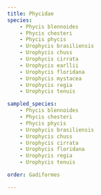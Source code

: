 ```yaml
---
title: Phycidae
species:
    - Phycis blennoides
    - Phycis chesteri
    - Phycis phycis
    - Urophycis brasiliensis
    - Urophycis chuss
    - Urophycis cirrata
    - Urophycis earllii
    - Urophycis floridana
    - Urophycis mystacea
    - Urophycis regia
    - Urophycis tenuis

sampled_species:
    - Phycis blennoides
    - Phycis chesteri
    - Phycis phycis
    - Urophycis brasiliensis
    - Urophycis chuss
    - Urophycis cirrata
    - Urophycis floridana
    - Urophycis regia
    - Urophycis tenuis

order: Gadiformes

---
```

